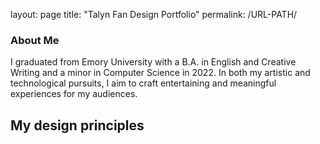 layout: page
title: "Talyn Fan Design Portfolio"
permalink: /URL-PATH/

### About Me
I graduated from Emory University with a B.A. in English and Creative Writing and a minor in Computer Science in 2022. In both my artistic and technological pursuits, I aim to craft entertaining and meaningful experiences for my audiences.

## My design principles
